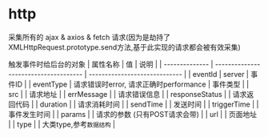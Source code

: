 # http
采集所有的 ajax & axios & fetch 请求(因为是劫持了XMLHttpRequest.prototype.send方法,基于此实现的请求都会被有效采集)

触发事件时给后台的对象
| 属性名称       | 值                                    | 说明                          |
| -------------- | ------------------------------------- | ----------------------------- |
| eventId        | server                                | 事件ID                        |
| eventType      | 请求错误时error, 请求正确时performance | 事件类型                      |
| src            |                                       | 请求地址                      |
| errMessage     |                                       | 请求错误信息                  |
| responseStatus |                                       | 请求返回代码                  |
| duration       |                                       | 请求消耗时间                  |
| sendTime       |                                       | 发送时间                      |
| triggerTime    |                                       | 事件发生时间                  |
| params         |                                       | 请求的参数 (只有POST请求会带) |
| url            |                                       | 页面地址                      |
| type           |                                       | 大类type,参考`数据结构`       |